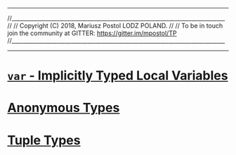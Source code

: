 ﻿---

//____________________________________________________________________________
//
//  Copyright (C) 2018, Mariusz Postol LODZ POLAND.
//
//  To be in touch join the community at GITTER: https://gitter.im/mpostol/TP
//____________________________________________________________________________

---

# [`var` - Implicitly Typed Local Variables](https://docs.microsoft.com/en-us/dotnet/csharp/programming-guide/classes-and-structs/implicitly-typed-local-variables)

# [Anonymous Types](https://docs.microsoft.com/en-us/dotnet/csharp/programming-guide/classes-and-structs/anonymous-types)


# [Tuple Types](https://docs.microsoft.com/en-us/dotnet/csharp/tuples)


